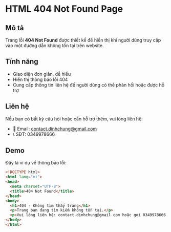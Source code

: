 # HTML 404 Not Found Page

## Mô tả
Trang lỗi **404 Not Found** được thiết kế để hiển thị khi người dùng truy cập vào một đường dẫn không tồn tại trên website.

## Tính năng
- Giao diện đơn giản, dễ hiểu
- Hiển thị thông báo lỗi 404
- Cung cấp thông tin liên hệ để người dùng có thể phản hồi hoặc được hỗ trợ

## Liên hệ
Nếu bạn có bất kỳ câu hỏi hoặc cần hỗ trợ thêm, vui lòng liên hệ:

- 📧 Email: contact.dinhchung@gmail.com  
- 📞 SĐT: 0349978666

## Demo
Đây là ví dụ về thông báo lỗi:

```html
<!DOCTYPE html>
<html lang="vi">
<head>
  <meta charset="UTF-8">
  <title>404 Not Found</title>
</head>
<body>
  <h1>404 - Không tìm thấy trang</h1>
  <p>Trang bạn đang tìm kiếm không tồn tại.</p>
  <p>Vui lòng liên hệ: contact.dinhchung@gmail.com hoặc gọi 0349978666 để được hỗ trợ.</p>
</body>
</html>
